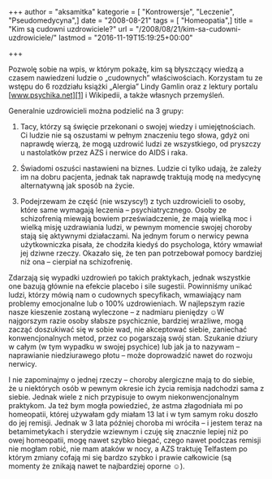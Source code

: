 +++
author = "aksamitka"
kategorie = [ "Kontrowersje", "Leczenie", "Pseudomedycyna",]
date = "2008-08-21"
tags = [ "Homeopatia",]
title = "Kim są cudowni uzdrowiciele?"
url = "/2008/08/21/kim-sa-cudowni-uzdrowiciele/"
lastmod = "2016-11-19T15:19:25+00:00"

+++

Pozwolę sobie na wpis, w którym pokażę, kim są błyszczący wiedzą a czasem nawiedzeni ludzie o &#8222;cudownych&#8221; właściwościach. Korzystam tu ze wstępu do 6 rozdziału książki &#8222;Alergia&#8221; Lindy Gamlin oraz z lektury portalu [www.psychika.net][1] i Wikipedii, a także własnych przemyśleń.

<!--more-->


  
Generalnie uzdrowicieli można podzielić na 3 grupy:

1. Tacy, którzy są święcie przekonani o swojej wiedzy i umiejętnościach. Ci ludzie nie są oszustami w pełnym znaczeniu tego słowa, gdyż oni naprawdę wierzą, że mogą uzdrowić ludzi ze wszystkiego, od pryszczy u nastolatków przez AZS i nerwice do AIDS i raka.

2. Świadomi oszuści nastawieni na biznes. Ludzie ci tylko udają, że zależy im na dobru pacjenta, jednak tak naprawdę traktują modę na medycynę alternatywną jak sposób na życie.

3. Podejrzewam że część (nie wszyscy!) z tych uzdrowicieli to osoby, które same wymagają leczenia &#8211; psychiatrycznego. Osoby ze schizofrenią miewają bowiem przeświadczenie, że mają wielką moc i wielką misję uzdrawiania ludzi, w pewnym momencie swojej choroby stają się aktywnymi działaczami. Na jednym forum o nerwicy pewna użytkowniczka pisała, że chodziła kiedyś do psychologa, który wmawiał jej dziwne rzeczy. Okazało się, że ten pan potrzebował pomocy bardziej niż ona &#8211; cierpiał na schizofrenię.

Zdarzają się wypadki uzdrowień po takich praktykach, jednak wszystkie one bazują głównie na efekcie placebo i sile sugestii. Powinniśmy unikać ludzi, którzy mówią nam o cudownych specyfikach, wmawiający nam problemy emocjonalne lub o 100% uzdrowieniach. W najlepszym razie nasze kieszenie zostaną wyleczone &#8211; z nadmiaru pieniędzy  ☺️W najgorszym razie osoby słabsze psychicznie, bardziej wrażliwe, mogą zacząć doszukiwać się w sobie wad, nie akceptować siebie, zaniechać konwencjonalnych metod, przez co pogarszają swój stan. Szukanie dziury w całym (w tym wypadku w swojej psychice) lub jak ja to nazywam &#8211; naprawianie niedziurawego płotu &#8211; może doprowadzić nawet do rozwoju nerwicy.

I nie zapominajmy o jednej rzeczy &#8211; choroby alergiczne mają to do siebie, że u niektórych osób w pewnym okresie ich życia remisja nadchodzi sama z siebie. Jednak wiele z nich przypisuje to owym niekonwencjonalnym praktykom. Ja też bym mogła powiedzieć, że astma złagodniała mi po homeopatii, której używałam gdy miałam 13 lat i w tym samym roku doszło do jej remisji. Jednak w 3 lata później choroba mi wróciła &#8211; i jestem teraz na betamimetykach i sterydzie wziewnym i czuję się znacznie lepiej niż po owej homeopatii, mogę nawet szybko biegać, czego nawet podczas remisji nie mogłam robić, nie mam ataków w nocy, a AZS traktuję Telfastem po którym zmiany cofają mi się bardzo szybko i prawie całkowicie (są momenty że znikają nawet te najbardziej oporne  ☺️).

 [1]: http://psychika.net "Psychika.net"